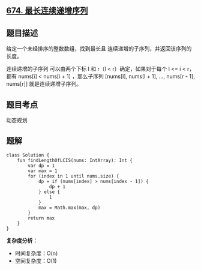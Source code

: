 ## [674. 最长连续递增序列](https://leetcode.cn/problems/longest-continuous-increasing-subsequence/)

## 题目描述

给定一个未经排序的整数数组，找到最长且 连续递增的子序列，并返回该序列的长度。

连续递增的子序列 可以由两个下标 l 和 r（l < r）确定，如果对于每个 l <= i < r，都有 nums[i] < nums[i + 1] ，那么子序列 [nums[l], nums[l + 1], ..., nums[r - 1], nums[r]] 就是连续递增子序列。

## 题目考点

动态规划

## 题解
 
```
class Solution {
    fun findLengthOfLCIS(nums: IntArray): Int {
        var dp = 1
        var max = 1
        for (index in 1 until nums.size) {
            dp = if (nums[index] > nums[index - 1]) {
                dp + 1
            } else {
                1
            }
            max = Math.max(max, dp)
        }
        return max
    }
}
```

**复杂度分析：**

- 时间复杂度：O(n)
- 空间复杂度：O(1) 
